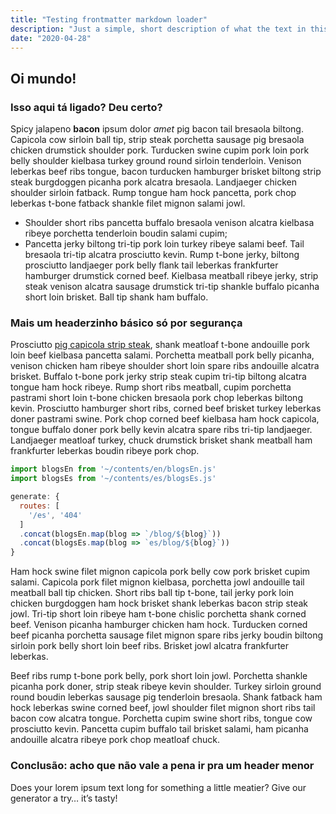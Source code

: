 ```yaml
---
title: "Testing frontmatter markdown loader"
description: "Just a simple, short description of what the text in this post is all about."
date: "2020-04-28"
---
```


## Oi mundo!

### Isso aqui tá ligado? Deu certo?

Spicy jalapeno **bacon** ipsum dolor *amet* pig bacon tail bresaola biltong. Capicola cow sirloin ball tip, strip steak porchetta sausage pig bresaola chicken drumstick shoulder pork. Turducken swine cupim pork loin pork belly shoulder kielbasa turkey ground round sirloin tenderloin. Venison leberkas beef ribs tongue, bacon turducken hamburger brisket biltong strip steak burgdoggen picanha pork alcatra bresaola. Landjaeger chicken shoulder sirloin fatback. Rump tongue ham hock pancetta, pork chop leberkas t-bone fatback shankle filet mignon salami jowl.

- Shoulder short ribs pancetta buffalo bresaola venison alcatra kielbasa ribeye porchetta tenderloin boudin salami cupim;
- Pancetta jerky biltong tri-tip pork loin turkey ribeye salami beef. Tail bresaola tri-tip alcatra prosciutto kevin. Rump t-bone jerky, biltong prosciutto landjaeger pork belly flank tail leberkas frankfurter hamburger drumstick corned beef. Kielbasa meatball ribeye jerky, strip steak venison alcatra sausage drumstick tri-tip shankle buffalo picanha short loin brisket. Ball tip shank ham buffalo.

### Mais um headerzinho básico só por segurança

Prosciutto [pig capicola strip steak](https://www.pudim.com.br), shank meatloaf t-bone andouille pork loin beef kielbasa pancetta salami. Porchetta meatball pork belly picanha, venison chicken ham ribeye shoulder short loin spare ribs andouille alcatra brisket. Buffalo t-bone pork jerky strip steak cupim tri-tip biltong alcatra tongue ham hock ribeye. Rump short ribs meatball, cupim porchetta pastrami short loin t-bone chicken bresaola pork chop leberkas biltong kevin. Prosciutto hamburger short ribs, corned beef brisket turkey leberkas doner pastrami swine. Pork chop corned beef kielbasa ham hock capicola, tongue buffalo doner pork belly kevin alcatra spare ribs tri-tip landjaeger. Landjaeger meatloaf turkey, chuck drumstick brisket shank meatball ham frankfurter leberkas boudin ribeye pork chop.

```javascript
import blogsEn from '~/contents/en/blogsEn.js'
import blogsEs from '~/contents/es/blogsEs.js'

generate: {
  routes: [
    '/es', '404'
  ]
  .concat(blogsEn.map(blog => `/blog/${blog}`))
  .concat(blogsEs.map(blog => `es/blog/${blog}`))
}
```

Ham hock swine filet mignon capicola pork belly cow pork brisket cupim salami. Capicola pork filet mignon kielbasa, porchetta jowl andouille tail meatball ball tip chicken. Short ribs ball tip t-bone, tail jerky pork loin chicken burgdoggen ham hock brisket shank leberkas bacon strip steak jowl. Tri-tip short loin ribeye ham t-bone chislic porchetta shank corned beef. Venison picanha hamburger chicken ham hock. Turducken corned beef picanha porchetta sausage filet mignon spare ribs jerky boudin biltong sirloin pork belly short loin beef ribs. Brisket jowl alcatra frankfurter leberkas.

Beef ribs rump t-bone pork belly, pork short loin jowl. Porchetta shankle picanha pork doner, strip steak ribeye kevin shoulder. Turkey sirloin ground round boudin leberkas sausage pig tenderloin bresaola. Shank fatback ham hock leberkas swine corned beef, jowl shoulder filet mignon short ribs tail bacon cow alcatra tongue. Porchetta cupim swine short ribs, tongue cow prosciutto kevin. Pancetta cupim buffalo tail brisket salami, ham picanha andouille alcatra ribeye pork chop meatloaf chuck.

### Conclusão: acho que não vale a pena ir pra um header menor

Does your lorem ipsum text long for something a little meatier? Give our generator a try… it’s tasty!